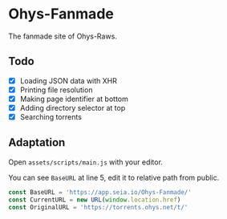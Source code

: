 # Ohys-Fanmade

The fanmade site of Ohys-Raws.

## Todo

- [x] Loading JSON data with XHR
- [x] Printing file resolution
- [x] Making page identifier at bottom
- [x] Adding directory selector at top
- [x] Searching torrents

## Adaptation

Open `assets/scripts/main.js` with your editor.

You can see `BaseURL` at line 5, edit it to relative path from public.

```js
const BaseURL = 'https://app.seia.io/Ohys-Fanmade/'
const CurrentURL = new URL(window.location.href)
const OriginalURL = 'https://torrents.ohys.net/t/'
```
